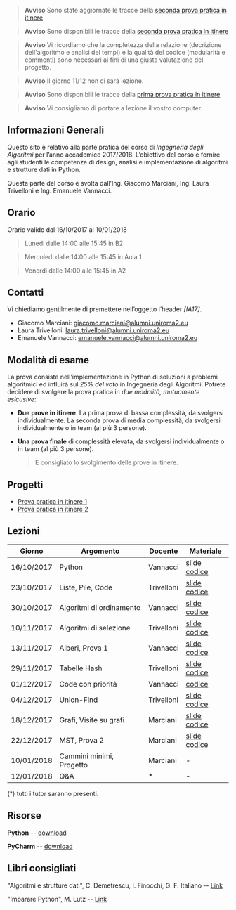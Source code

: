 ﻿  > **Avviso** Sono state aggiornate le tracce della [seconda prova pratica in itinere][21]  

  > **Avviso** Sono disponibili le tracce della [seconda prova pratica in itinere][21]  

  > **Avviso** Vi ricordiamo che la completezza della relazione (decrizione dell'algoritmo e analisi dei tempi) e la qualità del codice (modularità e commenti) sono necessari ai fini di una giusta valutazione del progetto.

  > **Avviso** Il giorno 11/12 non ci sarà lezione.

  > **Avviso** Sono disponibili le tracce della [prima prova pratica in itinere][11]

  > **Avviso** Vi consigliamo di portare a lezione il vostro computer.


## Informazioni Generali
Questo sito è relativo alla parte pratica del corso di *Ingegneria degli Algoritmi* per l’anno accademico 2017/2018.
L’obiettivo del corso è fornire agli studenti le competenze di design, analisi e implementazione di algoritmi e strutture dati in Python.

Questa parte del corso è svolta  dall’Ing. Giacomo Marciani, Ing. Laura Trivelloni e Ing. Emanuele Vannacci.


## Orario
Orario valido dal 16/10/2017 al 10/01/2018

  > Lunedi dalle 14:00 alle 15:45 in B2

  > Mercoledi dalle 14:00 alle 15:45 in Aula 1

  > Venerdi dalle 14:00 alle 15:45 in A2


## Contatti
Vi chiediamo gentilmente di premettere nell’oggetto l’header *[IA17]*.

* Giacomo Marciani: [giacomo.marciani@alumni.uniroma2.eu](mailto:giacomo.marciani@alumni.uniroma2.eu)
* Laura Trivelloni: [laura.trivelloni@alumni.uniroma2.eu](mailto:laura.trivelloni@alumni.uniroma2.eu)
* Emanuele Vannacci: [emanuele.vannacci@alumni.uniroma2.eu](mailto:emanuele.vannacci@alumni.uniroma2.eu)


## Modalità di esame
La prova consiste nell'implementazione in Python di soluzioni a problemi algoritmici ed influirà sul *25% del voto* in Ingegneria degli Algoritmi.
Potrete decidere di svolgere la prova pratica in *due modalità, mutuamente eslcusive*:

* **Due prove in itinere**. La prima prova di bassa complessità, da svolgersi individualmente. La seconda prova di media complessità, da svolgersi individualmente o in team (al più 3 persone).
* **Una prova finale** di complessità elevata, da svolgersi individualmente o in team (al più 3 persone).

  > È consigliato lo svolgimento delle prove in itinere.


## Progetti
* [Prova pratica in itinere 1][11]
* [Prova pratica in itinere 2][21]

## Lezioni

| Giorno     | Argomento                            | Docente    | Materiale            |
|------------|--------------------------------------|------------|----------------------|
| 16/10/2017 | Python                               | Vannacci   | [slide][1] [codice][2] |
| 23/10/2017 | Liste, Pile, Code                    | Trivelloni | [slide][3] [codice][4] |
| 30/10/2017 | Algoritmi di ordinamento             | Vannacci   | [slide][5] [codice][6] |
| 10/11/2017 | Algoritmi di selezione               | Trivelloni | [slide][7] [codice][8] |
| 13/11/2017 | Alberi, Prova 1                      | Vannacci   | [slide][9] [codice][10] |
| 29/11/2017 | Tabelle Hash                         | Trivelloni | [slide][13] [codice][12] |
| 01/12/2017 | Code con priorità                    | Vannacci   | [codice][14] |
| 04/12/2017 | Union-Find                           | Trivelloni | [slide][15] [codice][16] |
| 18/12/2017 | Grafi, Visite su grafi               | Marciani   | [slide][17] [codice][18] |
| 22/12/2017 | MST, Prova 2                         | Marciani   | [slide][19] [codice][20] |
| 10/01/2018 | Cammini minimi, Progetto             | Marciani   | -          |
| 12/01/2018 | Q&A                                  | *          | -          |

(\*) tutti i tutor saranno presenti.

[1]:https://github.com/utv-teaching/algorithms-engineering-2017/raw/gh-pages/slide/Python.pdf
[2]:https://github.com/utv-teaching/algorithms-engineering-2017/raw/gh-pages/codice/fibonacci.zip
[3]:https://github.com/utv-teaching/algorithms-engineering-2017/raw/gh-pages/slide/liste_pile_code.pdf
[4]:https://github.com/utv-teaching/algorithms-engineering-2017/raw/gh-pages/codice/tut_20171023.zip
[5]:https://github.com/utv-teaching/algorithms-engineering-2017/raw/gh-pages/slide/esercizio_ordinamento.pdf
[6]:https://github.com/utv-teaching/algorithms-engineering-2017/raw/gh-pages/codice/sorting.zip
[7]:https://github.com/utv-teaching/algorithms-engineering-2017/raw/gh-pages/slide/tut_20171110.pdf
[8]:https://github.com/utv-teaching/algorithms-engineering-2017/raw/gh-pages/codice/tut_20171110.zip
[9]: https://github.com/utv-teaching/algorithms-engineering-2017/raw/gh-pages/slide/tree-slides.pdf
[10]:https://github.com/utv-teaching/algorithms-engineering-2017/raw/gh-pages/codice/dictionary_tree.zip
[11]:https://github.com/utv-teaching/algorithms-engineering-2017/raw/gh-pages/test/prova-itinere-1.pdf
[12]:https://github.com/utv-teaching/algorithms-engineering-2017/raw/gh-pages/codice/tabellehash.zip
[13]:https://github.com/utv-teaching/algorithms-engineering-2017/raw/gh-pages/slide/tabelle_hash.pdf
[14]:https://github.com/utv-teaching/algorithms-engineering-2017/raw/gh-pages/codice/priorityQueue.zip
[15]:https://github.com/utv-teaching/algorithms-engineering-2017/raw/gh-pages/slide/union_find.pdf
[16]:https://github.com/utv-teaching/algorithms-engineering-2017/raw/gh-pages/codice/unionFind.zip
[17]:https://github.com/utv-teaching/algorithms-engineering-2017/raw/gh-pages/slide/graph.pdf
[18]:https://github.com/utv-teaching/algorithms-engineering-2017/raw/gh-pages/codice/graph.zip
[19]:https://github.com/utv-teaching/algorithms-engineering-2017/raw/gh-pages/slide/graph-mst.pdf
[20]:https://github.com/utv-teaching/algorithms-engineering-2017/raw/gh-pages/codice/graph-mst.zip
[21]:https://github.com/utv-teaching/algorithms-engineering-2017/raw/gh-pages/test/prova-itinere-2.pdf

## Risorse
**Python** -- [download](https://www.python.org/)

**PyCharm** -- [download](https://www.jetbrains.com/pycharm/)


## Libri consigliati
"Algoritmi e strutture dati", C. Demetrescu, I. Finocchi, G. F. Italiano -- [Link](https://www.amazon.it/Algoritmi-strutture-dati-Camil-Demetrescu/dp/8838664684)

"Imparare Python", M. Lutz -- [Link](https://www.amazon.it/Imparare-Python-Mark-Lutz/dp/8848125956)
